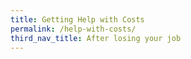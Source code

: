 ```yaml
---
title: Getting Help with Costs
permalink: /help-with-costs/
third_nav_title: After losing your job
---
```


